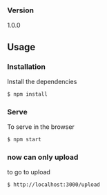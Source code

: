 
### Version
1.0.0

## Usage

### Installation

Install the dependencies

```sh
$ npm install
```

### Serve
To serve in the browser

```sh
$ npm start
```

### now can only upload

to go to upload

```sh
$ http://localhost:3000/upload
```
